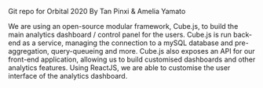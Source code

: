 Git repo for Orbital 2020
By Tan Pinxi & Amelia Yamato


We are using an open-source modular framework, Cube.js, to build the main analytics dashboard / control panel for the users. 
Cube.js is run back-end as a service, managing the connection to a mySQL database and pre-aggregation, query-queueing and more.
Cube.js also exposes an API for our front-end application, allowing us to build customised dashboards and other analytics features. Using ReactJS, we are able to customise the user interface of the analytics dashboard. 

